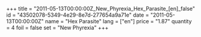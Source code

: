 +++
title = "2011-05-13T00:00:00Z_New_Phyrexia_Hex_Parasite_[en]_false"
id = "43502078-5349-4e29-8e7d-277654a9a71e"
date = "2011-05-13T00:00:00Z"
name = "Hex Parasite"
lang = ["en"]
price = "1.87"
quantity = 4
foil = false
set = "New Phyrexia"
+++
